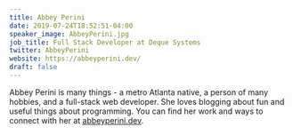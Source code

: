 ```yaml
---
title: Abbey Perini
date: 2019-07-24T18:52:51-04:00
speaker_image: AbbeyPerini.jpg
job_title: Full Stack Developer at Deque Systems
twitter: AbbeyPerini
website: https://abbeyperini.dev/
draft: false
---
```


Abbey Perini is many things - a metro Atlanta native, a person of many hobbies, and a full-stack web developer. She loves blogging about fun and useful things about programming. You can find her work and ways to connect with her at [abbeyperini.dev](https://abbeyperini.dev).

